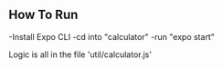 ## How To Run

-Install Expo CLI
-cd into "calculator" 
-run "expo start"

Logic is all in the file 'util/calculator.js'

